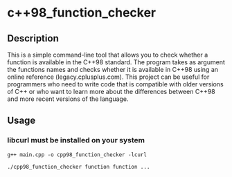 # c++98_function_checker
## Description
This is a simple command-line tool that allows you to check whether a function is available in the C++98 standard. The program takes as argument the functions names and checks whether it is available in C++98 using an online reference (legacy.cplusplus.com).
This project can be useful for programmers who need to write code that is compatible with older versions of C++ or who want to learn more about the differences between C++98 and more recent versions of the language.
## Usage
### libcurl must be installed on your system
    g++ main.cpp -o cpp98_function_checker -lcurl

    ./cpp98_function_checker function function ...
